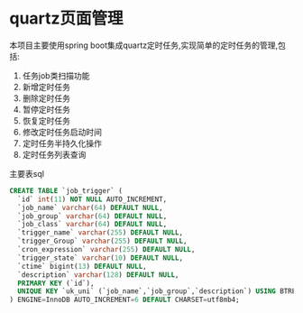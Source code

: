 # quartz页面管理
本项目主要使用spring boot集成quartz定时任务,实现简单的定时任务的管理,包括:
1. 任务job类扫描功能
2. 新增定时任务
3. 删除定时任务
4. 暂停定时任务
5. 恢复定时任务
6. 修改定时任务启动时间
7. 定时任务半持久化操作
8. 定时任务列表查询

主要表sql
```sql
CREATE TABLE `job_trigger` (
  `id` int(11) NOT NULL AUTO_INCREMENT,
  `job_name` varchar(64) DEFAULT NULL,
  `job_group` varchar(64) DEFAULT NULL,
  `job_class` varchar(64) DEFAULT NULL,
  `trigger_name` varchar(255) DEFAULT NULL,
  `trigger_Group` varchar(255) DEFAULT NULL,
  `cron_expression` varchar(255) DEFAULT NULL,
  `trigger_state` varchar(10) DEFAULT NULL,
  `ctime` bigint(13) DEFAULT NULL,
  `description` varchar(128) DEFAULT NULL,
  PRIMARY KEY (`id`),
  UNIQUE KEY `uk_uni` (`job_name`,`job_group`,`description`) USING BTREE
) ENGINE=InnoDB AUTO_INCREMENT=6 DEFAULT CHARSET=utf8mb4;
```

